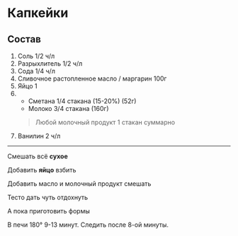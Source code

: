 # Капкейки

## Состав

1. Соль 1/2 ч/л
2. Разрыхлитель 1/2 ч/л
3. Сода 1/4 ч/л
4. Сливочное растопленное масло / маргарин 100г
5. Яйцо 1
6. * Сметана 1/4 стакана (15-20%) (52г) 
   * Молоко 3/4 стакана (160г)
   > Любой молочный продукт 1 стакан суммарно
7. Ванилин 2 ч/л

---

Смешать всё **сухое**

Добавить **яйцо** взбить

Добавить масло и молочный продукт смешать

Тесто дать чуть отдохнуть

А пока приготовить формы

В печи 180° 9-13 минут. Следить после 8-ой минуты.